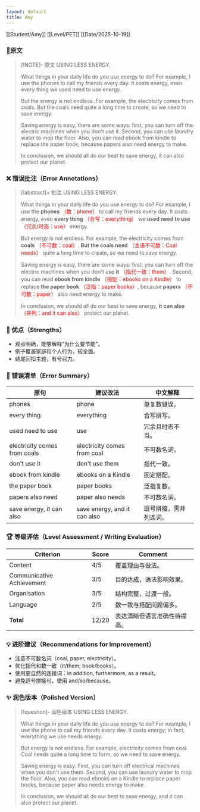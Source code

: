 ```yaml
---
layout: default
title: Amy
---
```


[[Student/Amy]]
[[Level/PET]]
[[Date/2025-10-19]]

### 📝原文

> [!NOTE]- 原文
> USING LESS ENERGY.
>
> What things in your daily life do you use energy to do? For example, I use the phones to call my friends every day. It costs energy, even every thing we used need to use energy.
>
> But the energy is not endless. For example, the electricity comes from coals. But the coals need quite a long time to create, so we need to save energy.
>
> Saving energy is easy, there are some ways: first, you can turn off the electric machines when you don't use it. Second, you can use laundry water to mop the floor. Also, you can read ebook from kindle to replace the paper book, because papers also need energy to make.
>
> In conclusion, we should all do our best to save energy, it can also protect our planet.

### ❌ 错误批注（Error Annotations）

> [!abstract]+ 批注
> USING LESS ENERGY.
>
> What things in your daily life do you use energy to do? For example, I use the **phones** <span style="color:red">（数：phone）</span> to call my friends every day. It costs energy, even **every thing** <span style="color:red">（合写：everything）</span> we **used need to use** <span style="color:red">（冗余/时态：use）</span> energy.
>
> But energy is not endless. For example, the electricity comes from **coals** <span style="color:red">（不可数：coal）</span>. **But the coals need** <span style="color:red">（主语不可数：Coal needs）</span> quite a long time to create, so we need to save energy.
>
> Saving energy is easy, there are some ways: first, you can turn off the electric machines when you don't use **it** <span style="color:red">（指代一致：them）</span>. Second, you can read **ebook from kindle** <span style="color:red">（搭配：ebooks on a Kindle）</span> to replace **the paper book** <span style="color:red">（泛指：paper books）</span>, because **papers** <span style="color:red">（不可数：paper）</span> also need energy to make.
>
> In conclusion, we should all do our best to save energy, **it can also** <span style="color:red">（并列：and it can also）</span> protect our planet.

### 🌟 优点（Strengths）
- 观点明确，能够解释“为什么要节能”。
- 例子覆盖家庭和个人行为，较全面。
- 结尾回扣主题，有号召力。

### 🧾 错误清单（Error Summary）
| 原句 | 建议改法 | 中文解释 |
|------|-----------|-----------|
| phones | phone | 单复数错误。
| every thing | everything | 合写拼写。
| used need to use | use | 冗余且时态不当。
| electricity comes from coals | electricity comes from coal | 不可数名词。
| don't use it | don't use them | 指代一致。
| ebook from kindle | ebooks on a Kindle | 固定搭配。
| the paper book | paper books | 泛指复数。
| papers also need | paper also needs | 不可数名词。
| save energy, it can also | save energy, and it can also | 逗号拼接，需并列连词。

### 🏆 等级评估（Level Assessment / Writing Evaluation）

| Criterion | Score | Comment |
|------------|--------|----------|
| Content | 4/5 | 覆盖理由与做法。
| Communicative Achievement | 3/5 | 目的达成，语法影响效果。
| Organisation | 3/5 | 结构完整，过渡一般。
| Language | 2/5 | 数一致与搭配问题偏多。
| **Total** | 12/20 | 表达清晰但语言准确性待提高。

### 💡 进阶建议（Recommendations for Improvement）
- 注意不可数名词（coal, paper, electricity）。
- 优化指代和数一致（it/them; book/books）。
- 使用更自然的连接词：in addition, furthermore, as a result。
- 避免逗号拼接句，使用 and/so/because。

### ✨ 润色版本（Polished Version）
> [!question]- 润色版本
> USING LESS ENERGY.
>
> What things in your daily life do you use energy to do? For example, I use the phone to call my friends every day. It costs energy; in fact, everything we use needs energy.
>
> But energy is not endless. For example, electricity comes from coal. Coal needs quite a long time to form, so we need to save energy.
>
> Saving energy is easy. First, you can turn off electrical machines when you don't use them. Second, you can use laundry water to mop the floor. Also, you can read ebooks on a Kindle to replace paper books, because paper also needs energy to make.
>
> In conclusion, we should all do our best to save energy, and it can also protect our planet.



